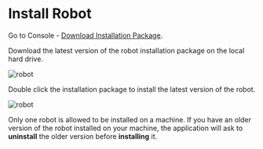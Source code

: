 # Install Robot

Go to Console - [Download Installation Package](https://academy.encoo.com/zh-cn/wiki/Console/homepage.md?uuid=6f73f9e6-c8a1-4bf7-82fb-62c01725697e).

Download the latest version of the robot installation package on the local hard drive.

![robot](https://docimages.blob.core.chinacloudapi.cn/images/Robot/installrobot.png)

Double click the installation package to install the latest version of the robot.

![robot](https://docimages.blob.core.chinacloudapi.cn/images/Robot/English/InstallRobot-1.gif)

Only one robot is allowed to be installed on a machine. If you have an older version of the robot installed on your machine, the application will ask to **uninstall** the older version before **installing** it.